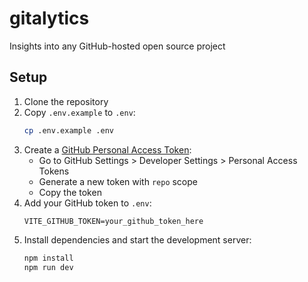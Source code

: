 # gitalytics
Insights into any GitHub-hosted open source project

## Setup

1. Clone the repository
2. Copy `.env.example` to `.env`:
   ```bash
   cp .env.example .env
   ```
3. Create a [GitHub Personal Access Token](https://github.com/settings/tokens):
   - Go to GitHub Settings > Developer Settings > Personal Access Tokens
   - Generate a new token with `repo` scope
   - Copy the token
4. Add your GitHub token to `.env`:
   ```
   VITE_GITHUB_TOKEN=your_github_token_here
   ```
5. Install dependencies and start the development server:
   ```bash
   npm install
   npm run dev
   ```
